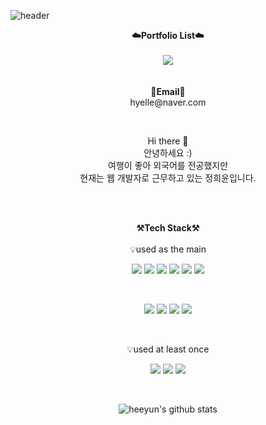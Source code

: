 

<!--
**yunniez/yunniez** is a ✨ _special_ ✨ repository because its `README.md` (this file) appears on your GitHub profile.

Here are some ideas to get you started:

- 🔭 I’m currently working on ...
- 🌱 I’m currently learning ...
- 👯 I’m looking to collaborate on ...
- 🤔 I’m looking for help with ...
- 💬 Ask me about ...
- 📫 How to reach me: ...
- 😄 Pronouns: ...
- ⚡ Fun fact: ...
-->


![header](https://capsule-render.vercel.app/api?type=cylinder&color=auto&height=300&section=header&text=Welcome%20to%20my%20Github&fontSize=60&animation=fadeIn&fontAlignY=45&desc=this%20is%20Yunnie's%20GitHub%20Profile&descAlignY=60&descAlign=62)
<br>
<p align="center">
    <Strong>☁️Portfolio List☁️</Strong><br><br>
    <a href="https://www.notion.so/portfolio-1c03e247c8d14907b20a85ccd59171e6" target="_blank"><img src="https://img.shields.io/badge/Notion-000000?style=flat-square&logo=Notion&logoColor=white"/></a>
    <br>
<br><br>
<Strong>📧Email📧</Strong><br>hyelle@naver.com<br>

</p>

<br>

<p align="center">
Hi there 👋
<br>
안녕하세요 :)<br>
여행이 좋아 외국어를 전공했지만 <br>
현재는 웹 개발자로 근무하고 있는 정희윤입니다.<br>
<br>
</p>

<br>

<p align="center">
    <Strong>⚒️Tech Stack⚒️</Strong><br>
<br>
    💡used as the main
</p>
<p align="center" display="inline-block">
  <img src="https://img.shields.io/badge/JAVA-007396?style=for-the-badge&logo=java&logoColor=white"> 
    <img src="https://img.shields.io/badge/Spring-6DB33F?style=for-the-badge&logo=Spring&logoColor=white">
    <img src="https://img.shields.io/badge/SpringBoot-6DB33F?style=for-the-badge&logo=SpringBoot&logoColor=white">
    <img src="https://img.shields.io/badge/MariaDB-003545?style=for-the-badge&logo=MariaDB&logoColor=white">
    <img src="https://img.shields.io/badge/Oracle-F80000?style=for-the-badge&logo=Oracle&logoColor=white">
    <img src="https://img.shields.io/badge/Nexacro-232F3E?style=for-the-badge&logo=Nexacro&logoColor=white">
</p><br>
<p align="center" display="inline-block">
  <img src="https://img.shields.io/badge/javascript-F7DF1E?style=for-the-badge&logo=javascript&logoColor=black">
  <img src="https://img.shields.io/badge/css-1572B6?style=for-the-badge&logo=css3&logoColor=white">
  <img src="https://img.shields.io/badge/html-E34F26?style=for-the-badge&logo=html5&logoColor=white">
  <img src="https://img.shields.io/badge/JSP-007396?style=for-the-badge&logo=jsp&logoColor=white"> 
</p><br>

<p align="center">
    💡used at least once
</p>

<p align="center" display="inline-block">
  <img src="https://img.shields.io/badge/Python-3776AB?style=for-the-badge&logo=Python&logoColor=white"> 
  <img src="https://img.shields.io/badge/React-61DAFB?style=for-the-badge&logo=React&logoColor=white">
  <img src="https://img.shields.io/badge/JSP-007396?style=for-the-badge&logo=jsp&logoColor=white"> 
</p>

<br>

<div align=center>

![heeyun's github stats](https://github-readme-stats.vercel.app/api?username=yunniez&show_icons=true)
